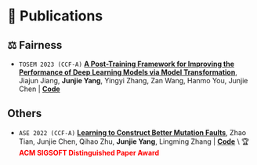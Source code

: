 # 📝 Publications

## ⚖️ Fairness

- ``TOSEM 2023 (CCF-A)`` [**A Post-Training Framework for Improving the Performance of Deep Learning Models via Model Transformation**](https://dl.acm.org/doi/10.1145/3630011), Jiajun Jiang, **Junjie Yang**,  Yingyi Zhang, Zan Wang, Hanmo You, Junjie Chen \| [**Code**](https://github.com/junjie1003/FMT)

## Others

- ``ASE 2022 (CCF-A)`` [**Learning to Construct Better Mutation Faults**](https://dl.acm.org/doi/abs/10.1145/3551349.3556949), Zhao Tian, Junjie Chen, Qihao Zhu, **Junjie Yang**,  Lingming Zhang \| [**Code**](https://github.com/tianzhaotju/LEAM) \\ 🏆 <span style="color:red"><strong> ACM SIGSOFT Distinguished Paper Award </strong></span>

